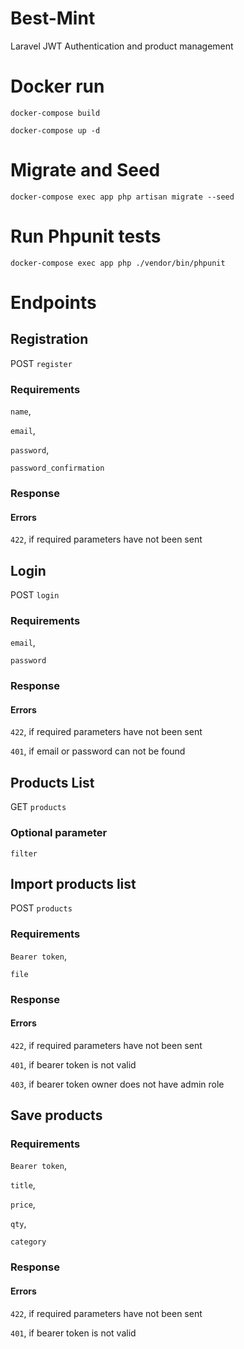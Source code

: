 # Best-Mint
Laravel JWT Authentication and product management
# Docker run
```docker-compose build```

```docker-compose up -d```
# Migrate and Seed
```docker-compose exec app php artisan migrate --seed```
# Run Phpunit tests
```docker-compose exec app php ./vendor/bin/phpunit```
# Endpoints
## Registration
POST `register`
### Requirements
`name`,

`email`,

`password`,

`password_confirmation`
### Response
#### Errors
`422`, if required parameters have not been sent
## Login
POST `login`
### Requirements
`email`,

`password`
### Response
#### Errors
`422`, if required parameters have not been sent

`401`, if email or password can not be found
## Products List
GET `products`
### Optional parameter
`filter`
## Import products list
POST `products`
### Requirements
`Bearer token`,

`file`
### Response
#### Errors
`422`, if required parameters have not been sent

`401`, if bearer token is not valid

`403`, if bearer token owner does not have admin role
## Save products
### Requirements
`Bearer token`,

`title`,

`price`,

`qty`,

`category`
### Response
#### Errors
`422`, if required parameters have not been sent

`401`, if bearer token is not valid
